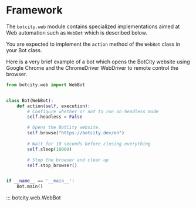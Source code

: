# Framework

The `botcity.web` module contains specialized implementations aimed at Web automation
such as `WebBot` which is described below.

You are expected to implement the `action` method of the `WebBot` class in
your Bot class.

Here is a very brief example of a bot which opens the BotCity website using Google Chrome and 
the ChromeDriver WebDriver to remote control the browser.

```python
from botcity.web import WebBot


class Bot(WebBot):
    def action(self, execution):
        # Configure whether or not to run on headless mode
        self.headless = False

        # Opens the BotCity website.
        self.browse("https://botcity.dev/en")
        
        # Wait for 10 seconds before closing everything
        self.sleep(10000)

        # Stop the browser and clean up
        self.stop_browser()


if __name__ == '__main__':
    Bot.main()
```

::: botcity.web.WebBot